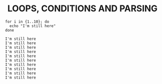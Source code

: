 <h1 align="center">LOOPS, CONDITIONS AND PARSING</h1>

```
for i in {1..10}; do
  echo "I'm still here"
done

I'm still here
I'm still here
I'm still here
I'm still here
I'm still here
I'm still here
I'm still here
I'm still here
I'm still here
I'm still here
```